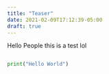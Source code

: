 ```yaml
---
title: "Teaser"
date: 2021-02-09T17:12:39-05:00
draft: true
---
```


Hello People this is a test lol

```python

print("Hello World")

```